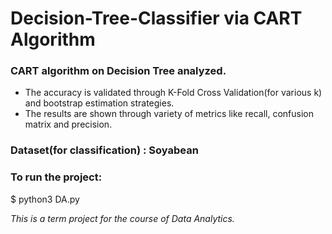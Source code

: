 # Decision-Tree-Classifier via CART Algorithm

### CART algorithm on Decision Tree analyzed. 
* The accuracy is validated through K-Fold Cross Validation(for various k) and bootstrap estimation strategies.
* The results are shown through variety of metrics like recall, confusion matrix and precision.

### Dataset(for classification) : Soyabean

### To run the project: 
$ python3 DA.py

*This is a term project for the course of Data Analytics.*
